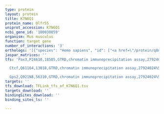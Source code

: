 ```yaml
---
type: protein
layout: protein
title: K7N6Q1
protein_name: Olfr55
uniprot_accession: K7N6Q1
ncbi_gene_id: '100038859'
organism: Mus musculus
function: target gene
number_of_interactions: '3'
orthologs: '[{"species": "Homo sapiens", "id": ["<a href=\"/protein/q8nga6\">Q8NGA6</a>", "<a href=\"/protein/q9y4a9\">Q9Y4A9</a>"]}, {"species": "Rattus norvegicus", "id": ["D4ACA4", "D3ZTF8", "M0RB21"]}]'
jaspar_matrices: ''
tfs: 'Pax3,P24610,18505,GTRD,chromatin immunoprecipitation assay,27924024%5Buid%5D,No

  Ctcf,Q61164,13018,GTRD,chromatin immunoprecipitation assay,27924024%5Buid%5D,No

  Gps2,Q921N8,56310,GTRD,chromatin immunoprecipitation assay,27924024%5Buid%5D,No'
targets: ''
tfs_download: TFLink_tfs_of_K7N6Q1.tsv
targets_download: ''
bindingSites_download: ''
binding_sites_ls: ''

---
```

